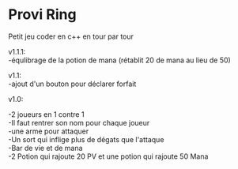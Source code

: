 # Provi Ring

Petit jeu coder en c++ en tour par tour<br>

v1.1.1:<br>
-équlibrage de la potion de mana (rétablit 20 de mana au lieu de 50)

v1.1:<br>
-ajout d'un bouton pour déclarer forfait

v1.0:<br>

-2 joueurs en 1 contre 1<br>
-Il faut rentrer son nom pour chaque joueur<br>
-une arme pour attaquer<br>
-Un sort qui inflige plus de dégats que l'attaque<br>
-Bar de vie et de mana<br>
-2 Potion qui rajoute 20 PV et une potion qui rajoute 50 Mana<br>

